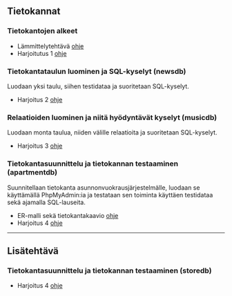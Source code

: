 ## Tietokannat

### Tietokantojen alkeet

- Lämmittelytehtävä [ohje](harjoitus0.html)
- Harjoitutus 1 [ohje](tietokannat_alkeet.html)

### Tietokantataulun luominen ja SQL-kyselyt (newsdb)

Luodaan yksi taulu, siihen testidataa ja suoritetaan SQL-kyselyt.

- Harjoitus 2 [ohje](harjoitus1.html)

### Relaatioiden luominen ja niitä hyödyntävät kyselyt (musicdb)

Luodaan monta taulua, niiden välille relaatioita ja suoritetaan SQL-kyselyt.

- Harjoitus 3 [ohje](harjoitus2.html)

### Tietokantasuunnittelu ja tietokannan testaaminen (apartmentdb)

Suunnitellaan tietokanta asunnonvuokrausjärjestelmälle, luodaan se käyttämällä PhpMyAdmin:ia ja testataan sen toiminta käyttäen testidataa sekä ajamalla SQL-lauseita.

- ER-malli sekä tietokantakaavio [ohje](db_suunnittelu.html)
- Harjoitus 4 [ohje](harjoitus3.html)

---

## Lisätehtävä

### Tietokantasuunnittelu ja tietokannan testaaminen (storedb)

- Harjoitus 4 [ohje](harjoitus4_uusi.html)